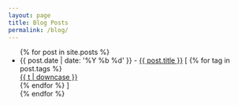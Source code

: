 ```yaml
---
layout: page
title: Blog Posts
permalink: /blog/
---
```


<ul>
        {% for post in site.posts %}
        <li>
            <span class="date">{{ post.date | date: '%Y %b %d' }}</span> - <a href="{{ post.url }}">{{ post.title }}</a> [
            {% for tag in post.tags %}
            <div class = "tag">
              <a href="/tag/#{{t | downcase | replace:" ","-" }}">{{ t | downcase }}</a> 
            </div>
            {% endfor %}
            ]
        </li>
        {% endfor %}
</ul>

